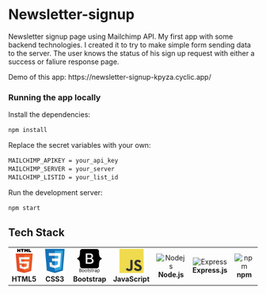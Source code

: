 # Newsletter-signup

Newsletter signup page using Mailchimp API. My first app with some backend technologies. I created it to try to make simple form sending data to the server. The user knows the status of his sign up request with either a success or faliure response page.

<p> Demo of this app: https://newsletter-signup-kpyza.cyclic.app/ </p>

### Running the app locally

Install the dependencies:

```bash
npm install
```

Replace the secret variables with your own:

```bash
MAILCHIMP_APIKEY = your_api_key
MAILCHIMP_SERVER = your_server
MAILCHIMP_LISTID = your_list_id
```

Run the development server:

```bash
npm start
```

## Tech Stack

<table>
	<tr>
    <td align="center"><img src="https://raw.githubusercontent.com/devicons/devicon/master/icons/html5/html5-original-wordmark.svg" alt="html5" width="50" height="50"/><br><b><font>HTML5</font></b></td>
    <td align="center"><img src="https://raw.githubusercontent.com/devicons/devicon/master/icons/css3/css3-original.svg" alt="css3" width="50" height="50"/><br><b><font>CSS3</font></b></td>
    <td align="center"><img src="https://raw.githubusercontent.com/devicons/devicon/master/icons/bootstrap/bootstrap-plain-wordmark.svg" alt="Bootstrap" width="50" height="50"/><br><b><font>Bootstrap</font></b></td>
		<td align="center"><img src="https://raw.githubusercontent.com/devicons/devicon/master/icons/javascript/javascript-original.svg" alt="javascript" width="50" height="50"/><br><b><font>JavaScript</font></b></td>
    <td align="center"><img src="https://user-images.githubusercontent.com/25181517/183568594-85e280a7-0d7e-4d1a-9028-c8c2209e073c.png" alt="Nodejs" width="50" height="50"/><br><b><font>Node.js</font></b></td>
    <td align="center"><img src="https://user-images.githubusercontent.com/25181517/183859966-a3462d8d-1bc7-4880-b353-e2cbed900ed6.png" alt="Express" width="50" height="50"/><br><b><font>Express.js</font></b></td>
    <td align="center"><img src="https://user-images.githubusercontent.com/25181517/121401671-49102800-c959-11eb-9f6f-74d49a5e1774.png" alt="npm" width="50" height="50"/><br><b><font>npm</font></b></td>
	</tr>	
</table>
